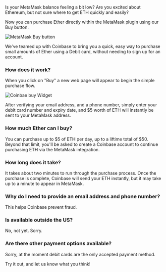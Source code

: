 Is your MetaMask balance feeling a bit low? Are you excited about Ethereum, but not sure where to get ETH quickly and easily?

Now you can purchase Ether directly within the MetaMask plugin using our Buy button.

![MetaMask Buy button](http://i.imgur.com/Vt89ZFJ.png)

We've teamed up with Coinbase to bring you a quick, easy way to purchase small amounts of Ether using a Debit card, without needing to sign up for an account.


### How does it work?

When you click on "Buy" a new web page will appear to begin the simple purchase flow. 

![Coinbae buy Widget](http://i.imgur.com/laHFQEn.png)

After verifying your email address, and a phone number, simply enter your debit card number and expiry date, and $5 worth of ETH will instantly be sent to your MetaMask address. 

### How much Ether can I buy?

You can purchase up to $5 of ETH per day, up to a liftime total of $50. Beyond that limit, you'll be asked to create a Coinbase account to continue purchasing ETH via the MetaMask integration.

### How long does it take?

It takes about two minutes to run through the purchase process. Once the purchase is complete, Coinbase will send your ETH instantly, but it may take up to a minute to appear in MetaMask.

### Why do I need to provide an email address and phone number?

This helps Coinbase prevent fraud. 

### Is available outside the US?

No, not yet. Sorry. 

### Are there other payment options available?

Sorry, at the moment debit cards are the only accepted payment method.

Try it out, and let us know what you think!